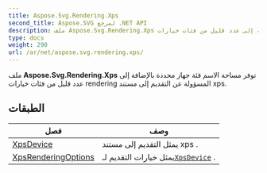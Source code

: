 ```yaml
---
title: Aspose.Svg.Rendering.Xps
second_title: Aspose.SVG لمرجع .NET API
description: ملف Aspose.Svg.Rendering.Xps توفر مساحة الاسم فئة جهاز محددة بالإضافة إلى عدد قليل من فئات خيارات rendering المسؤولة عن التقديم إلى مستند xps.
type: docs
weight: 290
url: /ar/net/aspose.svg.rendering.xps/
---
```

ملف **Aspose.Svg.Rendering.Xps** توفر مساحة الاسم فئة جهاز محددة بالإضافة إلى عدد قليل من فئات خيارات rendering المسؤولة عن التقديم إلى مستند xps.

## الطبقات

| فصل | وصف |
| --- | --- |
| [XpsDevice](./xpsdevice/) | يمثل التقديم إلى مستند xps . |
| [XpsRenderingOptions](./xpsrenderingoptions/) | يمثل خيارات التقديم لـ[`XpsDevice`](../aspose.svg.rendering.xps/xpsdevice/) . |


